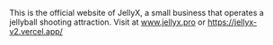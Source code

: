 This is the official website of JellyX, a small business that operates a jellyball shooting attraction.
Visit at www.jellyx.pro or https://jellyx-v2.vercel.app/
